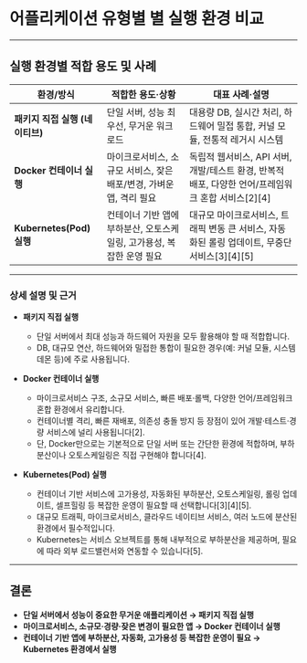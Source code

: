 # 어플리케이션 유형별 별 실행 환경 비교

---

## 실행 환경별 적합 용도 및 사례

| 환경/방식                        | 적합한 용도·상황                                                     | 대표 사례·설명                                                                                   |
|----------------------------------|---------------------------------------------------------------------|--------------------------------------------------------------------------------------------------|
| **패키지 직접 실행 (네이티브)**   | 단일 서버, 성능 최우선, 무거운 워크로드                              | 대용량 DB, 실시간 처리, 하드웨어 밀접 통합, 커널 모듈, 전통적 레거시 시스템                        |
| **Docker 컨테이너 실행**         | 마이크로서비스, 소규모 서비스, 잦은 배포/변경, 가벼운 앱, 격리 필요  | 독립적 웹서비스, API 서버, 개발/테스트 환경, 반복적 배포, 다양한 언어/프레임워크 혼합 서비스[2][4] |
| **Kubernetes(Pod) 실행**         | 컨테이너 기반 앱에 부하분산, 오토스케일링, 고가용성, 복잡한 운영 필요 | 대규모 마이크로서비스, 트래픽 변동 큰 서비스, 자동화된 롤링 업데이트, 무중단 서비스[3][4][5]      |

---

### **상세 설명 및 근거**

- **패키지 직접 실행**  
  - 단일 서버에서 최대 성능과 하드웨어 자원을 모두 활용해야 할 때 적합합니다.  
  - DB, 대규모 연산, 하드웨어와 밀접한 통합이 필요한 경우(예: 커널 모듈, 시스템 데몬 등)에 주로 사용됩니다.

- **Docker 컨테이너 실행**  
  - 마이크로서비스 구조, 소규모 서비스, 빠른 배포·롤백, 다양한 언어/프레임워크 혼합 환경에서 유리합니다.  
  - 컨테이너별 격리, 빠른 재배포, 의존성 충돌 방지 등 장점이 있어 개발·테스트·경량 서비스에 널리 사용됩니다[2].  
  - 단, Docker만으로는 기본적으로 단일 서버 또는 간단한 환경에 적합하며, 부하분산이나 오토스케일링은 직접 구현해야 합니다[4].

- **Kubernetes(Pod) 실행**  
  - 컨테이너 기반 서비스에 고가용성, 자동화된 부하분산, 오토스케일링, 롤링 업데이트, 셀프힐링 등 복잡한 운영이 필요할 때 선택합니다[3][4][5].  
  - 대규모 트래픽, 마이크로서비스, 클라우드 네이티브 서비스, 여러 노드에 분산된 환경에서 필수적입니다.  
  - Kubernetes는 서비스 오브젝트를 통해 내부적으로 부하분산을 제공하며, 필요에 따라 외부 로드밸런서와 연동할 수 있습니다[5].

---

## **결론**

- **단일 서버에서 성능이 중요한 무거운 애플리케이션 → 패키지 직접 실행**
- **마이크로서비스, 소규모·경량·잦은 변경이 필요한 앱 → Docker 컨테이너 실행**
- **컨테이너 기반 앱에 부하분산, 자동화, 고가용성 등 복잡한 운영이 필요 → Kubernetes 환경에서 실행**
